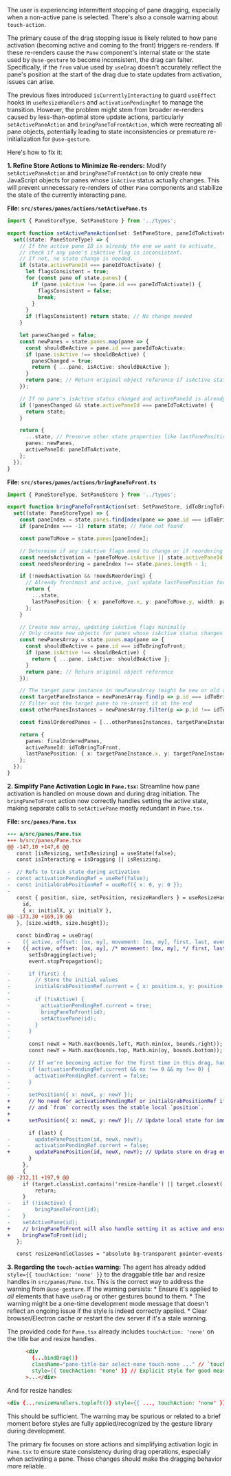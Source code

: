 The user is experiencing intermittent stopping of pane dragging, especially when a non-active pane is selected. There's also a console warning about `touch-action`.

The primary cause of the drag stopping issue is likely related to how pane activation (becoming active and coming to the front) triggers re-renders. If these re-renders cause the `Pane` component's internal state or the state used by `@use-gesture` to become inconsistent, the drag can falter. Specifically, if the `from` value used by `useDrag` doesn't accurately reflect the pane's position at the start of the drag due to state updates from activation, issues can arise.

The previous fixes introduced `isCurrentlyInteracting` to guard `useEffect` hooks in `useResizeHandlers` and `activationPendingRef` to manage the transition. However, the problem might stem from broader re-renders caused by less-than-optimal store update actions, particularly `setActivePaneAction` and `bringPaneToFrontAction`, which were recreating all pane objects, potentially leading to state inconsistencies or premature re-initialization for `@use-gesture`.

Here's how to fix it:

**1. Refine Store Actions to Minimize Re-renders:**
Modify `setActivePaneAction` and `bringPaneToFrontAction` to only create new JavaScript objects for panes whose `isActive` status actually changes. This will prevent unnecessary re-renders of other `Pane` components and stabilize the state of the currently interacting pane.

**File: `src/stores/panes/actions/setActivePane.ts`**
```typescript
import { PaneStoreType, SetPaneStore } from '../types';

export function setActivePaneAction(set: SetPaneStore, paneIdToActivate: string | null) {
  set((state: PaneStoreType) => {
    // If the active pane ID is already the one we want to activate,
    // check if any pane's isActive flag is inconsistent.
    // If not, no state change is needed.
    if (state.activePaneId === paneIdToActivate) {
      let flagsConsistent = true;
      for (const pane of state.panes) {
        if (pane.isActive !== (pane.id === paneIdToActivate)) {
          flagsConsistent = false;
          break;
        }
      }
      if (flagsConsistent) return state; // No change needed
    }

    let panesChanged = false;
    const newPanes = state.panes.map(pane => {
      const shouldBeActive = pane.id === paneIdToActivate;
      if (pane.isActive !== shouldBeActive) {
        panesChanged = true;
        return { ...pane, isActive: shouldBeActive };
      }
      return pane; // Return original object reference if isActive state doesn't change
    });

    // If no pane's isActive status changed and activePaneId is already correct, no actual update needed.
    if (!panesChanged && state.activePaneId === paneIdToActivate) {
      return state;
    }

    return {
      ...state, // Preserve other state properties like lastPanePosition
      panes: newPanes,
      activePaneId: paneIdToActivate,
    };
  });
}
```

**File: `src/stores/panes/actions/bringPaneToFront.ts`**
```typescript
import { PaneStoreType, SetPaneStore } from '../types';

export function bringPaneToFrontAction(set: SetPaneStore, idToBringToFront: string) {
  set((state: PaneStoreType) => {
    const paneIndex = state.panes.findIndex(pane => pane.id === idToBringToFront);
    if (paneIndex === -1) return state; // Pane not found

    const paneToMove = state.panes[paneIndex];

    // Determine if any isActive flags need to change or if reordering is needed
    const needsActivation = !paneToMove.isActive || state.activePaneId !== idToBringToFront;
    const needsReordering = paneIndex !== state.panes.length - 1;

    if (!needsActivation && !needsReordering) {
      // Already frontmost and active, just update lastPanePosition for consistency
      return {
        ...state,
        lastPanePosition: { x: paneToMove.x, y: paneToMove.y, width: paneToMove.width, height: paneToMove.height }
      };
    }

    // Create new array, updating isActive flags minimally
    // Only create new objects for panes whose isActive status changes
    const newPanesArray = state.panes.map(pane => {
      const shouldBeActive = pane.id === idToBringToFront;
      if (pane.isActive !== shouldBeActive) {
        return { ...pane, isActive: shouldBeActive };
      }
      return pane; // Return original object reference
    });

    // The target pane instance in newPanesArray (might be new or old object)
    const targetPaneInstance = newPanesArray.find(p => p.id === idToBringToFront)!;
    // Filter out the target pane to re-insert it at the end
    const otherPanesInstances = newPanesArray.filter(p => p.id !== idToBringToFront);

    const finalOrderedPanes = [...otherPanesInstances, targetPaneInstance];

    return {
      panes: finalOrderedPanes,
      activePaneId: idToBringToFront,
      lastPanePosition: { x: targetPaneInstance.x, y: targetPaneInstance.y, width: targetPaneInstance.width, height: targetPaneInstance.height }
    };
  });
}
```

**2. Simplify Pane Activation Logic in `Pane.tsx`:**
Streamline how pane activation is handled on mouse down and during drag initiation. The `bringPaneToFront` action now correctly handles setting the active state, making separate calls to `setActivePane` mostly redundant in `Pane.tsx`.

**File: `src/panes/Pane.tsx`**
```diff
--- a/src/panes/Pane.tsx
+++ b/src/panes/Pane.tsx
@@ -147,10 +147,6 @@
   const [isResizing, setIsResizing] = useState(false);
   const isInteracting = isDragging || isResizing;

-  // Refs to track state during activation
-  const activationPendingRef = useRef(false);
-  const initialGrabPositionRef = useRef({ x: 0, y: 0 });
-
   const { position, size, setPosition, resizeHandlers } = useResizeHandlers(
     id,
     { x: initialX, y: initialY },
@@ -173,30 +169,19 @@
   }, [size.width, size.height]);

   const bindDrag = useDrag(
-    ({ active, offset: [ox, oy], movement: [mx, my], first, last, event }) => {
+    ({ active, offset: [ox, oy], /* movement: [mx, my], */ first, last, event }) => { // mx, my removed as they are not used
       setIsDragging(active);
       event.stopPropagation();

-      if (first) {
-        // Store the initial values
-        initialGrabPositionRef.current = { x: position.x, y: position.y };
-
-        if (!isActive) {
-          activationPendingRef.current = true;
-          bringPaneToFront(id);
-          setActivePane(id);
-        }
-      }
-
       const newX = Math.max(bounds.left, Math.min(ox, bounds.right));
       const newY = Math.max(bounds.top, Math.min(oy, bounds.bottom));

-      // If we're becoming active for the first time in this drag, handle it carefully
-      if (activationPendingRef.current && mx !== 0 && my !== 0) {
-        activationPendingRef.current = false;
-      }
-
-      setPosition({ x: newX, y: newY });
+      // No need for activationPendingRef or initialGrabPositionRef if store updates are minimal
+      // and `from` correctly uses the stable local `position`.
+
+      setPosition({ x: newX, y: newY }); // Update local state for immediate feedback

       if (last) {
-        updatePanePosition(id, newX, newY);
-        activationPendingRef.current = false;
+        updatePanePosition(id, newX, newY); // Update store on drag end
       }
     },
     {
@@ -212,11 +197,9 @@
     if (target.classList.contains('resize-handle') || target.closest('.title-bar-button-container')) {
         return;
     }
-    if (!isActive) {
-        bringPaneToFront(id);
-    }
-    setActivePane(id);
+    // bringPaneToFront will also handle setting it as active and ensures correct z-index.
+    bringPaneToFront(id);
   };

   const resizeHandleClasses = "absolute bg-transparent pointer-events-auto";

```

**3. Regarding the `touch-action` warning:**
The agent has already added `style={{ touchAction: 'none' }}` to the draggable title bar and resize handles in `src/panes/Pane.tsx`. This is the correct way to address the warning from `@use-gesture`. If the warning persists:
    *   Ensure it's applied to *all* elements that have `useDrag` or other gestures bound to them.
    *   The warning might be a one-time development mode message that doesn't reflect an ongoing issue if the style is indeed correctly applied.
    *   Clear browser/Electron cache or restart the dev server if it's a stale warning.

The provided code for `Pane.tsx` already includes `touchAction: 'none'` on the title bar and resize handles.
```html
      <div
        {...bindDrag()}
        className="pane-title-bar select-none touch-none ..." // `touch-none` Tailwind class also sets touch-action: none
        style={{ touchAction: 'none' }} // Explicit style for good measure
      >...</div>
```
And for resize handles:
```html
<div {...resizeHandlers.topleft()} style={{ ..., touchAction: 'none' }} ... />
```
This should be sufficient. The warning may be spurious or related to a brief moment before styles are fully applied/recognized by the gesture library during development.

The primary fix focuses on store actions and simplifying activation logic in `Pane.tsx` to ensure state consistency during drag operations, especially when activating a pane. These changes should make the dragging behavior more reliable.
